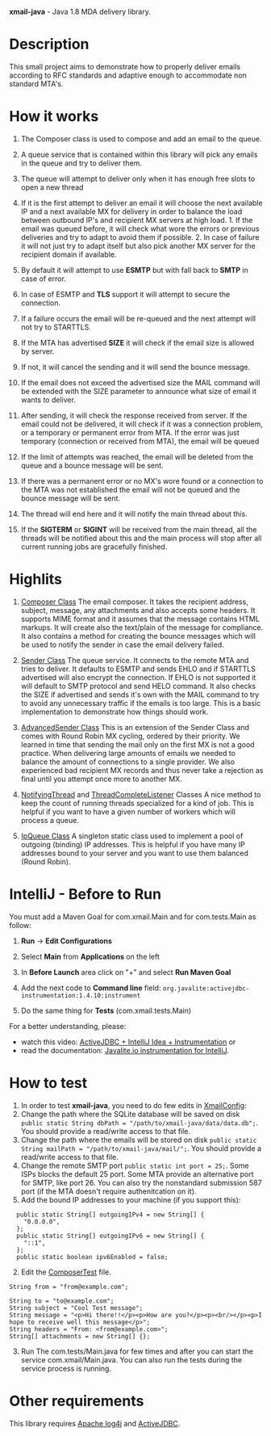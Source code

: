 **xmail-java** - Java 1.8 MDA delivery library.

# Description
This small project aims to demonstrate how to properly deliver emails according to RFC standards and adaptive enough to accommodate non standard MTA's.

# How it works
1. The Composer class is used to compose and add an email to the queue.

2. A queue service that is contained within this library will pick any emails in the queue and try to deliver them.
  1. The queue will attempt to deliver only when it has enough free slots to open a new thread
  2. If it is the first attempt to deliver an email it will choose the next available IP and a next available MX for delivery in order to balance the load between outbound IP's and recipient MX servers at high load.
    1. If the email was queued before, it will check what wore the errors or previous deliveries and try to adapt to avoid them if possible.
    2. In case of failure it will not just try to adapt itself but also pick another MX server for the recipient domain if available.
3. By default it will attempt to use **ESMTP** but with fall back to **SMTP** in case of error.
  1. In case of ESMTP and **TLS** support it will attempt to secure the connection.
  2. If a failure occurs the email will be re-queued and the next attempt will not try to STARTTLS.
4. If the MTA has advertised **SIZE** it will check if the email size is allowed by server.
  1. If not, it will cancel the sending and it will send the bounce message.
  2. If the email does not exceed the advertised size the MAIL command will be extended with the SIZE parameter to announce what size of email it wants to deliver.

5. After sending, it will check the response received from server. If the email could not be delivered, it will check if it was a connection problem, or a temporary or permanent error from MTA. If the error was just temporary (connection or received from MTA), the email will be queued
6. If the limit of attempts was reached, the email will be deleted from the queue and a bounce message will be sent.
7. If there was a permanent error or no MX's wore found or a connection to the MTA was not established the email will not be queued and the bounce message will be sent.
8. The thread will end here and it will notify the main thread about this.
9. If the **SIGTERM** or **SIGINT** will be received from the main thread, all the threads will be notified about this and the main process will stop after all current running jobs are gracefully finished.

# Highlits

1. [Composer Class](https://github.com/tntu/xmail-java/blob/master/src/com/xmail/SMTP/Composer.java)
  The email composer. It takes the recipient address, subject, message, any attachments and also accepts some headers.
  It supports MIME format and it assumes that the message contains HTML markups. It will create also the text/plain of the message for compliance.
  It also contains a method for creating the bounce messages which will be used to notify the sender in case the email delivery failed.

2. [Sender Class](https://github.com/tntu/xmail-java/blob/master/src/com/xmail/SMTP/Sender.java)
  The queue service.
  It connects to the remote MTA and tries to deliver.
  It defaults to ESMTP and sends EHLO and if STARTTLS advertised will also encrypt the connection.
  If EHLO is not supported it will default to SMTP protocol and send HELO command.
  It also checks the SIZE if advertised and sends it's own with the MAIL command to try to avoid any unnecessary traffic if the emails is too large.
  This is a basic implementation to demonstrate how things should work.

3. [AdvancedSender Class](https://github.com/tntu/xmail-java/blob/master/src/com/xmail/SMTP/AdvancedSender.java)
  This is  an extension of the Sender Class and comes with Round Robin MX cycling, ordered by their priority.
  We learned in time that sending the mail only on the first MX is not a good practice.
  When delivering large amounts of emails we needed to balance the amount of connections to a single provider.
  We also experienced bad recipient MX records and thus never take a rejection as final until you attempt once more to another MX.

4. [NotifyingThread](https://github.com/tntu/xmail-java/blob/master/src/com/xmail/Threads/NotifyingThread.java) and [ThreadCompleteListener](https://github.com/tntu/xmail-java/blob/master/src/com/xmail/Threads/ThreadCompleteListener.java) Classes
  A nice method to keep the count of running threads specialized for a kind of job.
  This is helpful if you want to have a given number of workers which will process a queue.

5. [IpQueue Class](https://github.com/tntu/xmail-java/blob/master/src/com/xmail/XmailService/IpQueue.java)
  A singleton static class used to implement a pool of outgoing (binding) IP addresses.
  This is helpful if you have many IP addresses bound to your server and you want to use them balanced (Round Robin).
  
# IntelliJ - Before to Run
You must add a Maven Goal for com.xmail.Main and for com.tests.Main as follow:
  1. **Run** -> **Edit Configurations**
  
  2. Select **Main** from **Applications** on the left
  
  3. In **Before Launch** area click on "+" and select **Run Maven Goal**
  
  4. Add the next code to **Command line** field: ```org.javalite:activejdbc-instrumentation:1.4.10:instrument```
  
  5. Do the same thing for **Tests** (com.xmail.tests.Main)

For a better understanding, please:
  * watch this video: [ActiveJDBC + IntelliJ Idea + Instrumentation](https://www.youtube.com/watch?v=OHXJXzZNKCU) or 
  * read the documentation: [Javalite.io instrumentation for IntelliJ](http://javalite.io/instrumentation#video-intellij-idea-instrumentation).

# How to test
1. In order to test **xmail-java**, you need to do few edits in [XmailConfig]():
  1. Change the path where the SQLite database will be saved on disk ```public static String dbPath = "/path/to/xmail-java/data/data.db";```. You should provide a read/write access to that file.
  2. Change the path where the emails will be stored on disk ```public static String mailPath = "/path/to/xmail-java/mail/";```. You should provide a read/write access to that file.
  3. Change the remote SMTP port ```public static int port = 25;```. Some ISPs blocks the default 25 port. Some MTA provide an alternative port for SMTP, like port 26. You can also try the nonstandard submission 587 port (if the MTA doesn't require authenitcation on it).
  4. Add the bound IP addresses to your machine (if you support this):
  ```
    public static String[] outgoingIPv4 = new String[] {
      "0.0.0.0",
    };
    public static String[] outgoingIPv6 = new String[] {
      "::1",
    };
    public static boolean ipv6Enabled = false;
  ```
2. Edit the [ComposerTest](https://github.com/tntu/xmail-java/blob/master/tests/com/tests/ComposerTest.java) file.
  ```
  String from = "from@example.com";

  String to = "to@example.com";
  String subject = "Cool Test message";
  String message = "<p>Hi there!!</p><p>How are you?</p><p><br/></p><p>I hope to receive well this message</p>";
  String headers = "From: <from@example.com>";
  String[] attachments = new String[] {};
  ```
3. Run The com.tests/Main.java for few times and after you can start the service com.xmail/Main.java. You can also run the tests during the service process is running.

# Other requirements
This library requires [Apache log4j](http://logging.apache.org/log4j/1.2/) and [ActiveJDBC](http://javalite.io/activejdbc).
